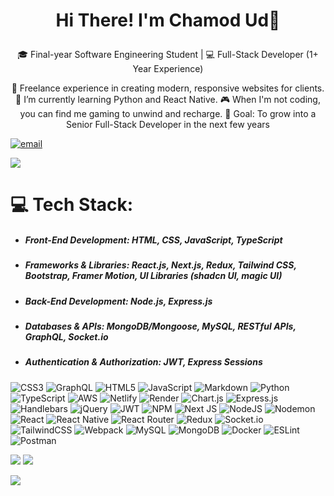 # <p align="center"> Hi There! I'm Chamod Ud🤵</p>

<p align="center"> 
🎓 Final-year Software Engineering Student | 💻 Full-Stack Developer (1+ Year Experience)  
</p>

<p align="center"> 
💼 Freelance experience in creating modern, responsive websites for clients. 🌱 I’m currently learning Python and React Native. 🎮 When I'm not coding, you can find me gaming to unwind and recharge. 🎯 Goal: To grow into a Senior Full-Stack Developer in the next few years
</p>

[![email](https://img.shields.io/badge/Gmail-D14836?logo=gmail&logoColor=white)](mailto:webdevprocm@gmail.com)


![](https://github-readme-stats.vercel.app/api/top-langs/?username=WebDevProCM&theme=github_dark&hide_border=false&include_all_commits=true&count_private=true&layout=compact)


# 💻 Tech Stack:
* ##### Front-End Development: HTML, CSS, JavaScript, TypeScript
* ##### Frameworks & Libraries: React.js, Next.js, Redux, Tailwind CSS, Bootstrap, Framer Motion, UI Libraries (shadcn UI, magic UI)
* ##### Back-End Development: Node.js, Express.js
* ##### Databases & APIs: MongoDB/Mongoose, MySQL, RESTful APIs, GraphQL, Socket.io
* ##### Authentication & Authorization: JWT, Express Sessions

![CSS3](https://img.shields.io/badge/css3-%231572B6.svg?style=plastic&logo=css3&logoColor=white) ![GraphQL](https://img.shields.io/badge/-GraphQL-E10098?style=plastic&logo=graphql&logoColor=white) ![HTML5](https://img.shields.io/badge/html5-%23E34F26.svg?style=plastic&logo=html5&logoColor=white) ![JavaScript](https://img.shields.io/badge/javascript-%23323330.svg?style=plastic&logo=javascript&logoColor=%23F7DF1E) ![Markdown](https://img.shields.io/badge/markdown-%23000000.svg?style=plastic&logo=markdown&logoColor=white) ![Python](https://img.shields.io/badge/python-3670A0?style=plastic&logo=python&logoColor=ffdd54) ![TypeScript](https://img.shields.io/badge/typescript-%23007ACC.svg?style=plastic&logo=typescript&logoColor=white) ![AWS](https://img.shields.io/badge/AWS-%23FF9900.svg?style=plastic&logo=amazon-aws&logoColor=white) ![Netlify](https://img.shields.io/badge/netlify-%23000000.svg?style=plastic&logo=netlify&logoColor=#00C7B7) ![Render](https://img.shields.io/badge/Render-%46E3B7.svg?style=plastic&logo=render&logoColor=white) ![Chart.js](https://img.shields.io/badge/chart.js-F5788D.svg?style=plastic&logo=chart.js&logoColor=white) ![Express.js](https://img.shields.io/badge/express.js-%23404d59.svg?style=plastic&logo=express&logoColor=%2361DAFB) ![Handlebars](https://img.shields.io/badge/Handlebars-%23000000?style=plastic&logo=Handlebars.js&logoColor=white) ![jQuery](https://img.shields.io/badge/jquery-%230769AD.svg?style=plastic&logo=jquery&logoColor=white) ![JWT](https://img.shields.io/badge/JWT-black?style=plastic&logo=JSON%20web%20tokens) ![NPM](https://img.shields.io/badge/NPM-%23CB3837.svg?style=plastic&logo=npm&logoColor=white) ![Next JS](https://img.shields.io/badge/Next-black?style=plastic&logo=next.js&logoColor=white) ![NodeJS](https://img.shields.io/badge/node.js-6DA55F?style=plastic&logo=node.js&logoColor=white) ![Nodemon](https://img.shields.io/badge/NODEMON-%23323330.svg?style=plastic&logo=nodemon&logoColor=%BBDEAD) ![React](https://img.shields.io/badge/react-%2320232a.svg?style=plastic&logo=react&logoColor=%2361DAFB) ![React Native](https://img.shields.io/badge/react_native-%2320232a.svg?style=plastic&logo=react&logoColor=%2361DAFB) ![React Router](https://img.shields.io/badge/React_Router-CA4245?style=plastic&logo=react-router&logoColor=white) ![Redux](https://img.shields.io/badge/redux-%23593d88.svg?style=plastic&logo=redux&logoColor=white) ![Socket.io](https://img.shields.io/badge/Socket.io-black?style=plastic&logo=socket.io&badgeColor=010101) ![TailwindCSS](https://img.shields.io/badge/tailwindcss-%2338B2AC.svg?style=plastic&logo=tailwind-css&logoColor=white) ![Webpack](https://img.shields.io/badge/webpack-%238DD6F9.svg?style=plastic&logo=webpack&logoColor=black) ![MySQL](https://img.shields.io/badge/mysql-4479A1.svg?style=plastic&logo=mysql&logoColor=white) ![MongoDB](https://img.shields.io/badge/MongoDB-%234ea94b.svg?style=plastic&logo=mongodb&logoColor=white) ![Docker](https://img.shields.io/badge/docker-%230db7ed.svg?style=plastic&logo=docker&logoColor=white) ![ESLint](https://img.shields.io/badge/ESLint-4B3263?style=plastic&logo=eslint&logoColor=white) ![Postman](https://img.shields.io/badge/Postman-FF6C37?style=plastic&logo=postman&logoColor=white)


![](https://github-readme-stats.vercel.app/api?username=WebDevProCM&theme=github_dark&hide_border=false&include_all_commits=true&count_private=true)
![](https://nirzak-streak-stats.vercel.app/?user=WebDevProCM&theme=github_dark&hide_border=false)<br/>

![](https://github-profile-trophy.vercel.app/?username=WebDevProCM&theme=onedark&no-frame=true&no-bg=true&margin-w=4)
